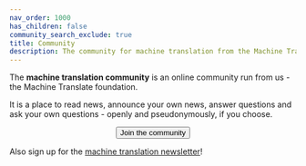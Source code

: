 ```yaml
---
nav_order: 1000
has_children: false
community_search_exclude: true
title: Community
description: The community for machine translation from the Machine Translate foundation
---
```


The **machine translation community** is an online community run from us - the Machine Translate foundation.

It is a place to read news, announce your own news, answer questions and ask your own questions - openly and pseudonymously, if you choose.

<center>
    <a href="https://reddit.com/r/machinetranslation" class="no-arrow" target="_blank">
        <button id="airtable-button">
            Join the community
        </button>
    </a>
    <style class="hint">700+ members</style>
</center>

Also sign up for the [machine translation newsletter](newsletter.md)!
